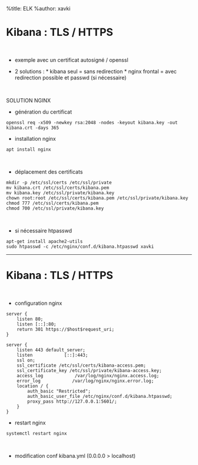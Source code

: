 %title: ELK
%author: xavki


# Kibana : TLS / HTTPS


<br>


* exemple avec un certificat autosigné / openssl

* 2 solutions :
		* kibana seul = sans redirection
		* nginx frontal = avec redirection possible et passwd (si nécessaire)

<br>


SOLUTION NGINX

* génération du certificat

```
openssl req -x509 -newkey rsa:2048 -nodes -keyout kibana.key -out kibana.crt -days 365
```

* installation nginx

```
apt install nginx
```

<br>


* déplacement des certificats

```
mkdir -p /etc/ssl/certs /etc/ssl/private
mv kibana.crt /etc/ssl/certs/kibana.pem
mv kibana.key /etc/ssl/private/kibana.key
chown root:root /etc/ssl/certs/kibana.pem /etc/ssl/private/kibana.key
chmod 777 /etc/ssl/certs/kibana.pem
chmod 700 /etc/ssl/private/kibana.key
```

<br>


* si nécessaire htpasswd

```
apt-get install apache2-utils
sudo htpasswd -c /etc/nginx/conf.d/kibana.htpasswd xavki
```

----------------------------------------------------------------------------------------------------------------

# Kibana : TLS / HTTPS



<br>


* configuration nginx

```
server {
    listen 80;
    listen [::]:80;
    return 301 https://$host$request_uri;
}

server {
    listen 443 default_server;
    listen            [::]:443;
    ssl on;
    ssl_certificate /etc/ssl/certs/kibana-access.pem;
    ssl_certificate_key /etc/ssl/private/kibana-access.key;
    access_log            /var/log/nginx/nginx.access.log;
    error_log            /var/log/nginx/nginx.error.log;
    location / {
        auth_basic "Restricted";
        auth_basic_user_file /etc/nginx/conf.d/kibana.htpasswd;
        proxy_pass http://127.0.0.1:5601/;
    }
}
```

* restart nginx

```
systemctl restart nginx
```

<br>


* modification conf kibana.yml (0.0.0.0 > localhost)

